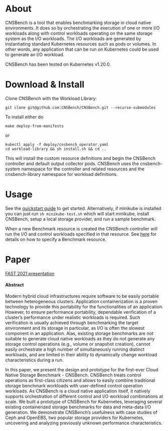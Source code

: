 # About

CNSBench is a tool that enables benchmarking storage in cloud native
environments.  It does so by orchestrating the execution of one or more I/O
workloads along with control workloads operating on the same storage system as
the I/O workloads.  The I/O workloads are generated by instantiating standard
Kubernetes resources such as pods or volumes.  In other words, any application
that can be run on Kubernetes could be used to generate an I/O workload.

CNSBench has been tested on Kubernetes v1.20.0.

# Download & Install<a name="download-install"></a>

Clone CNSBench with the Workload Library:
```
git clone git@github.com:CNSBench/CNSBench.git --recurse-submodules
```

To install either do
```
make deploy-from-manifests
```
or
```
kubectl apply -f deploy/cnsbench_operator.yaml
cd workload-library && sh install.sh && cd ..
```

This will install the custom resource definitions and begin the CNSBench
controller and default output collector pods.  CNSBench uses the cnsbench-system
namespace for the controller and related resources and the cnsbench-library
namespace for workload definitions.

# Usage

See the [quickstart guide](doc/examples/quickstart) to get started.
Alternatively, if minikube is installed you can just run `sh minikube-test.sh`
which will start minikube, install CNSBench, setup a local storage provider, and
run a sample benchmark.

When a new Benchmark resource is created the CNSBench controller will run the
I/O and control workloads specified in that resource.  See
[here](doc/benchmark\_resource.md) for details on how to specify a Benchmark
resource.

# Paper

[FAST 2021
presentation](https://www.usenix.org/conference/fast21/presentation/merenstein)

#### Abstract

Modern hybrid cloud infrastructures require software to be easily portable
between heterogeneous clusters. Application containerization is a proven
technology to provide this portability for the functionalities of an
application. However, to ensure performance portability, dependable verification
of a cluster’s performance under realistic workloads is required. Such
verification is usually achieved through benchmarking the target environment and
its storage in particular, as I/O is often the slowest component in an
application. Alas, existing storage benchmarks are not suitable to generate
cloud native workloads as they do not generate any storage control operations
(e.g., volume or snapshot creation), cannot easily orchestrate a high number of
simultaneously running distinct workloads, and are limited in their ability to
dynamically change workload characteristics during a run.

In this paper, we present the design and prototype for the first-ever Cloud
Native Storage Benchmark - CNSBench. CNSBench treats control operations as
first-class citizens and allows to easily combine traditional storage benchmark
workloads with user-defined control operation workloads. As CNSBench is a cloud
native application itself, it natively supports orchestration of different
control and I/O workload combinations at scale. We built a prototype of CNSBench
for Kubernetes, leveraging several existing containerized storage benchmarks for
data and meta-data I/O generation. We demonstrate CNSBench’s usefulness with
case studies of Ceph and OpenEBS, two popular storage providers for Kubernetes,
uncovering and analyzing previously unknown performance characteristics.
